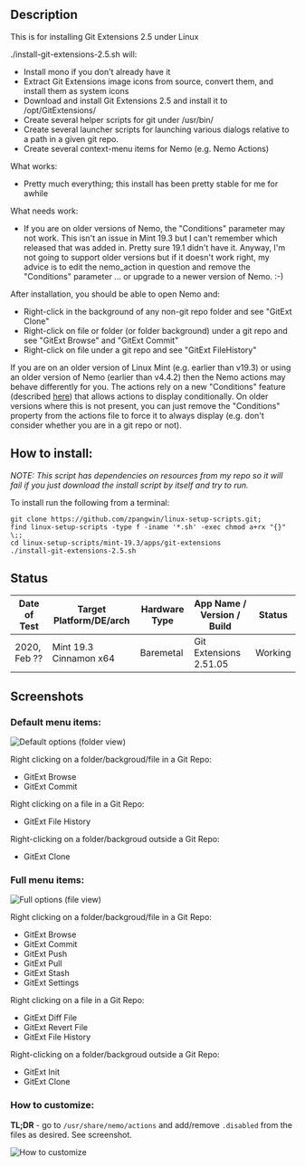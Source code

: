 
## Description

This is for installing Git Extensions 2.5 under Linux

./install-git-extensions-2.5.sh will:

* Install mono if you don't already have it
* Extract Git Extensions image icons from source, convert them, and install them as system icons
* Download and install Git Extensions 2.5 and install it to /opt/GitExtensions/
* Create several helper scripts for git under /usr/bin/
* Create several launcher scripts for launching various dialogs relative to a path in a given git repo.
* Create several context-menu items for Nemo (e.g. Nemo Actions)

What works:

* Pretty much everything; this install has been pretty stable for me for awhile

What needs work:

* If you are on older versions of Nemo, the "Conditions" parameter may not work. This isn't an issue in Mint 19.3 but I can't remember which released that was added in. Pretty sure 19.1 didn't have it. Anyway, I'm not going to support older versions but if it doesn't work right, my advice is to edit the nemo_action in question and remove the "Conditions" parameter ... or upgrade to a newer version of Nemo. :-)

After installation, you should be able to open Nemo and:

* Right-click in the background of any non-git repo folder and see "GitExt Clone"
* Right-click on file or folder (or folder background) under a git repo and see "GitExt Browse" and "GitExt Commit"
* Right-click on file under a git repo and see "GitExt FileHistory"

If you are on an older version of Linux Mint (e.g. earlier than v19.3) or using an older version of Nemo (earlier than v4.4.2) then the Nemo actions may behave differently for you. The actions rely on a new "Conditions" feature (described [here](https://github.com/linuxmint/nemo/pull/2056)) that allows actions to display conditionally. On older versions where this is not present, you can just remove the "Conditions" property from the actions file to force it to always display (e.g. don't consider whether you are in a git repo or not).


## How to install:

*NOTE: This script has dependencies on resources from my repo so it will fail if you just download the install script by itself and try to run.*

To install run the following from a terminal:

```
git clone https://github.com/zpangwin/linux-setup-scripts.git;
find linux-setup-scripts -type f -iname '*.sh' -exec chmod a+rx "{}" \;;
cd linux-setup-scripts/mint-19.3/apps/git-extensions
./install-git-extensions-2.5.sh
```

## Status


| Date of Test  | Target Platform/DE/arch | Hardware Type  | App Name / Version / Build  | Status  |
| ------------- | ------------------------| -------------- | --------------------------- | ------- |
| 2020, Feb ??  | Mint 19.3 Cinnamon x64  | Baremetal      | Git Extensions 2.51.05      | Working |


## Screenshots

### Default menu items:

![Default options (folder view)](https://github.com/zpangwin/linux-setup-scripts/blob/master/imgs/git-extensions/default-menu-items.png?raw=true)

Right clicking on a folder/backgroud/file in a Git Repo:

* GitExt Browse
* GitExt Commit

Right clicking on a file in a Git Repo:

* GitExt File History

Right-clicking on a folder/backgroud outside a Git Repo:

* GitExt Clone


### Full menu items:

![Full options (file view)](https://github.com/zpangwin/linux-setup-scripts/blob/master/imgs/git-extensions/full-menu-items.png?raw=true)

Right clicking on a folder/backgroud/file in a Git Repo:

* GitExt Browse
* GitExt Commit
* GitExt Push
* GitExt Pull
* GitExt Stash
* GitExt Settings

Right clicking on a file in a Git Repo:

* GitExt Diff File
* GitExt Revert File
* GitExt File History

Right-clicking on a folder/backgroud outside a Git Repo:

* GitExt Init
* GitExt Clone

### How to customize:

**TL;DR** - go to `/usr/share/nemo/actions` and add/remove `.disabled` from the files as desired. See screenshot.

![How to customize](https://github.com/zpangwin/linux-setup-scripts/blob/master/imgs/git-extensions/how-to-customize.png?raw=true)
